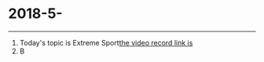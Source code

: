 2018-5-
===
***

1. Today's topic is Extreme Sport[the video record link is](http://straindown.quanshi.com/doc/classroom/mp4convert/3084461zh_CN.mp4)
2. B